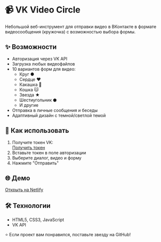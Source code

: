 # 📹 VK Video Circle

Небольшой веб-инструмент для отправки видео в ВКонтакте в формате видеосообщения (кружочка) с возможностью выбора формы.

## ✨ Возможности
- Авторизация через VK API
- Загрузка любых видеофайлов
- 10 вариантов форм для видео:
  - Круг ●
  - Сердце ❤
  - Какашка 💩
  - Кошка 🐱
  - Звезда ★
  - Шестиугольник ⬢
  - И другие
- Отправка в личные сообщения и беседы
- Адаптивный дизайн с темной/светлой темой

## 🚀 Как использовать
1. Получите токен VK:  
   [Получить токен](https://oauth.vk.ru/authorize?client_id=6121396&scope=1073737727&redirect_uri=https://oauth.vk.com/blank.html&display=page&response_type=token&revoke=1)
2. Вставьте токен в поле авторизации
3. Выберите диалог, видео и форму
4. Нажмите "Отправить"

## 🌐 Демо
[Открыть на Netlify](https://vk-circle.netlify.app/)

## 🛠 Технологии
- HTML5, CSS3, JavaScript
- VK API

⭐ Если проект вам понравился, поставьте звезду на GitHub!

